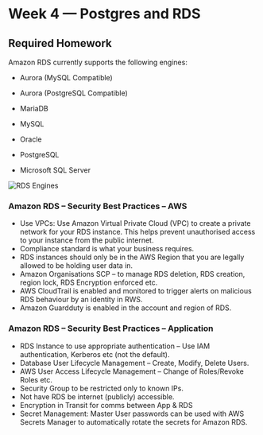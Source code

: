 # Week 4 — Postgres and RDS

## Required Homework 

Amazon RDS currently supports the following engines:

- Aurora (MySQL Compatible)

- Aurora (PostgreSQL Compatible)

- MariaDB

- MySQL

- Oracle

- PostgreSQL

- Microsoft SQL Server

![RDS Engines](https://user-images.githubusercontent.com/78261965/224863977-247ecf3e-4025-4d54-af87-5fb17f3ecb96.png)


### Amazon RDS – Security Best Practices – AWS

-	Use VPCs: Use Amazon Virtual Private Cloud (VPC) to create a private network for your RDS instance. This helps prevent unauthorised access to your instance from the public internet.
-	Compliance standard is what your business requires.
-	RDS instances should only be in the AWS Region that you are legally allowed to be holding user data in.
-	Amazon Organisations SCP – to manage RDS deletion, RDS creation, region lock, RDS Encryption enforced etc.
-	AWS CloudTrail is enabled and monitored to trigger alerts on malicious RDS behaviour by an identity in RWS.
-	Amazon Guardduty is enabled in the account and region of RDS.

### Amazon RDS – Security Best Practices – Application

-	RDS Instance to use appropriate authentication – Use IAM authentication, Kerberos etc (not the default).
- Database User Lifecycle Management – Create, Modify, Delete Users.
-	AWS User Access Lifecycle Management – Change of Roles/Revoke Roles etc.
-	Security Group to be restricted only to known IPs.
-	Not have RDS be internet (publicly) accessible.
-	Encryption in Transit for comms between App & RDS
-	Secret Management: Master User passwords can be used with AWS Secrets Manager to automatically rotate the secrets for Amazon RDS.

